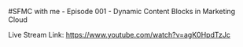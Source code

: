 #SFMC with me - Episode 001 - Dynamic Content Blocks in Marketing Cloud


Live Stream Link: https://www.youtube.com/watch?v=agK0HpdTzJc
